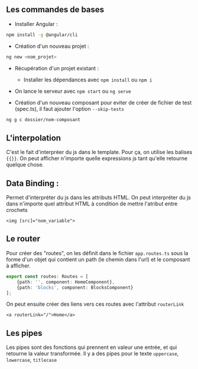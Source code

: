 ## Les commandes de bases

- Installer Angular : 

```bash
npm install -g @angular/cli
```

- Création d'un nouveau projet :

```bash
ng new <nom_projet>
```

- Récupération d'un projet existant :
    - Installer les dépendances avec `npm install` ou `npm i`

- On lance le serveur avec `npm start` ou `ng serve`

- Création d'un nouveau composant
 pour eviter de créer de fichier de test (spec.ts), il faut ajouter l'option `--skip-tests`
```bash
ng g c dossier/nom-composant
```

## L'interpolation

C'est le fait d'interpréer du js dans le template. Pour ça, on utilise les balises `{{}}`. 
On peut afficher n'importe quelle expressions js tant qu'elle retourne quelque chose.

## Data Binding :

Permet d'interpréter du js dans les attributs HTML. On peut interpréter du js dans n'importe quel attribut HTML à condition de mettre l'atribut entre crochets

```angular2html
<img [src]="nom_variable">
```

## Le router

Pour créer des "routes", on les définit dans le fichier `app.routes.ts` sous la forme d'un objet qui contient
un path (le chemin dans l'url) et le composant à afficher.

```ts
export const routes: Routes = [
    {path: '', component: HomeComponent},
    {path: 'blocks', component: BlocksComponent}
];
```

On peut ensuite créer des liens vers ces routes avec l'attribut `routerLink`

```angulat2html
<a routerLink="/">Home</a>
```

## Les pipes

Les pipes sont des fonctions qui prennent en valeur une entrée, et qui retourne la valeur transformée.
Il y a des pipes pour le texte `uppercase`, `lowercase`, `titlecase`